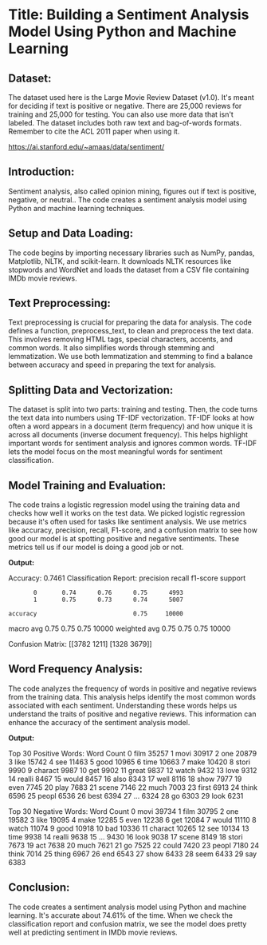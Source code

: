 # Title: Building a Sentiment Analysis Model Using Python and Machine Learning

## Dataset:

The dataset used here is the Large Movie Review Dataset (v1.0). It's meant for deciding if text is positive or negative. There are 25,000 reviews for training and 25,000 for testing. You can also use more data that isn't labeled. The dataset includes both raw text and bag-of-words formats. Remember to cite the ACL 2011 paper when using it.

https://ai.stanford.edu/~amaas/data/sentiment/

## Introduction:

Sentiment analysis, also called opinion mining, figures out if text is positive, negative, or neutral.. The code creates a sentiment analysis model using Python and machine learning techniques.

## Setup and Data Loading:

The code begins by importing necessary libraries such as NumPy, pandas, Matplotlib, NLTK, and scikit-learn. It downloads NLTK resources like stopwords and WordNet and loads the dataset from a CSV file containing IMDb movie reviews.

## Text Preprocessing:

Text preprocessing is crucial for preparing the data for analysis. The code defines a function, preprocess_text, to clean and preprocess the text data. This involves removing HTML tags, special characters, accents, and common words. It also simplifies words through stemming and lemmatization. We use both lemmatization and stemming to find a balance between accuracy and speed in preparing the text for analysis.

## Splitting Data and Vectorization:

The dataset is split into two parts: training and testing. Then, the code turns the text data into numbers using TF-IDF vectorization. TF-IDF looks at how often a word appears in a document (term frequency) and how unique it is across all documents (inverse document frequency). This helps highlight important words for sentiment analysis and ignores common words. TF-IDF lets the model focus on the most meaningful words for sentiment classification.

## Model Training and Evaluation:

The code trains a logistic regression model using the training data and checks how well it works on the test data. We picked logistic regression because it's often used for tasks like sentiment analysis. We use metrics like accuracy, precision, recall, F1-score, and a confusion matrix to see how good our model is at spotting positive and negative sentiments. These metrics tell us if our model is doing a good job or not.

**Output:**

Accuracy: 0.7461
Classification Report:
              precision    recall  f1-score   support

           0       0.74      0.76      0.75      4993
           1       0.75      0.73      0.74      5007

    accuracy                           0.75     10000
   macro avg       0.75      0.75      0.75     10000
weighted avg       0.75      0.75      0.75     10000

Confusion Matrix:
[[3782 1211]
 [1328 3679]]


## Word Frequency Analysis:

The code analyzes the frequency of words in positive and negative reviews from the training data. This analysis helps identify the most common words associated with each sentiment. Understanding these words helps us understand the traits of positive and negative reviews. This information can enhance the accuracy of the sentiment analysis model.

**Output:**

Top 30 Positive Words:
       Word  Count
0      film  35257
1      movi  30917
2       one  20879
3      like  15742
4       see  11463
5      good  10965
6      time  10663
7      make  10420
8     stori   9990
9   charact   9987
10      get   9902
11    great   9837
12    watch   9432
13     love   9312
14   realli   8467
15    would   8457
16     also   8343
17     well   8116
18     show   7977
19     even   7745
20     play   7683
21    scene   7146
22     much   7003
23    first   6913
24    think   6596
25    peopl   6536
26     best   6394
27      ...   6324
28       go   6303
29     look   6231

Top 30 Negative Words:
       Word  Count
0      movi  39734
1      film  30795
2       one  19582
3      like  19095
4      make  12285
5      even  12238
6       get  12084
7     would  11110
8     watch  11074
9      good  10918
10      bad  10336
11  charact  10265
12      see  10134
13     time   9938
14   realli   9638
15      ...   9430
16     look   9038
17    scene   8149
18    stori   7673
19      act   7638
20     much   7621
21       go   7525
22    could   7420
23    peopl   7180
24    think   7014
25    thing   6967
26      end   6543
27     show   6433
28     seem   6433
29      say   6383


## Conclusion:

The code creates a sentiment analysis model using Python and machine learning. It's accurate about 74.61% of the time. When we check the classification report and confusion matrix, we see the model does pretty well at predicting sentiment in IMDb movie reviews.

